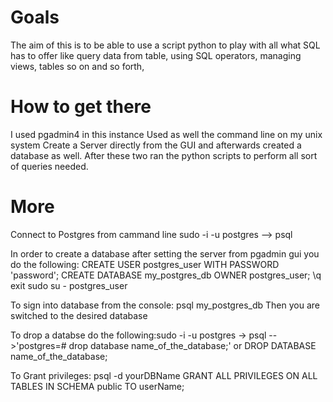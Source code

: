 # Goals
The aim of this is to be able to use a script python to play with all what SQL has to offer like query data from table,
using SQL operators, managing views, tables so on and so forth,

# How to get there
I used pgadmin4 in this instance
Used as well the command line on my unix system
Create a Server directly from the GUI and afterwards created a database as well.
After these two ran the python scripts to perform all sort of queries needed.

# More
Connect to Postgres from cammand line
sudo -i -u postgres --> psql

In order to create a database after setting the server from pgadmin gui
you do  the following:
CREATE USER postgres_user WITH PASSWORD 'password';
CREATE DATABASE my_postgres_db OWNER postgres_user;
\q
exit
sudo su - postgres_user

To sign into database from the console: psql my_postgres_db
Then you are switched to the desired database

To drop a databse do the following:sudo -i -u postgres -> psql -->'postgres=# drop database name_of_the_database;' or DROP DATABASE name_of_the_database;

To Grant privileges:
psql -d yourDBName
GRANT ALL PRIVILEGES ON ALL TABLES IN SCHEMA public TO userName;

